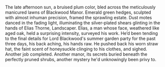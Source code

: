 The late afternoon sun, a bruised plum color, bled across the meticulously manicured lawns of Blackwood Manor.  Emerald green hedges, sculpted with almost inhuman precision, framed the sprawling estate.  Dust motes danced in the fading light, illuminating the silver-plated shears glinting in the hands of Elias Thorne, Landscaper.  Elias, a man whose face, weathered like aged oak, held a surprising intensity, surveyed his work.  He’d been tending to the final details for Lord Blackwood's summer garden party for the past three days, his back aching, his hands raw.  He pushed back his worn straw hat, the faint scent of honeysuckle clinging to his clothes, and sighed.  Another job completed.  Another manor, its secrets buried beneath the perfectly pruned shrubs, another mystery he'd unknowingly been privy to.
